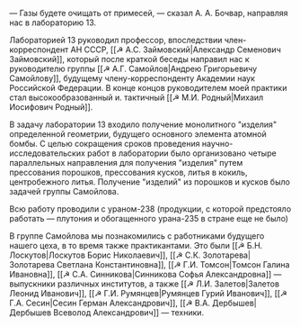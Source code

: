 — Газы будете очищать от примесей, — сказал А. А. Бочвар, направляя нас в лабораторию 13.

Лабораторией 13 руководил профессор, впоследствии член-корреспондент АН СССР, [[☭ А.С. Займовский|Александр Семенович Займовский]], который после краткой беседы направил нас к руководителю группы [[☭ А.Г. Самойлов|Андрею Григорьевичу Самойлову]], будущему члену-корреспонденту Академии наук Российской Федерации. В конце концов руководителем моей практики стал высокообразованный и. тактичный [[☭ М.И. Родный|Михаил Иосифович Родный]].

В задачу лаборатории 13 входило получение монолитного "изделия" определенной геометрии, будущего основного элемента атомной бомбы. С целью сокращения сроков проведения научно-исследовательских работ в лаборатории было организовано четыре параллельных направления для получения "изделия" путем прессования порошков, прессования кусков, литья в кокиль, центробежного литья. Получение "изделий" из порошков и кусков было задачей группы Самойлова. 

Всю работу проводили с ураном-238 (продукции, с которой предстояло работать — плутония и обогащенного урана-235 в стране еще не было)


В группе Самойлова мы познакомились с работниками будущего нашего цеха, в то время также практикантами. Это были [[☭ Б.Н. Лоскутов|Лоскутов Борис Николаевич]], [[☭ С.К. Золотарева|Золотарева Светлана Константиновна]], [[☭ Г.И. Томсон|Томсон Галина Ивановна]], [[☭ С.А. Синникова|Синникова Софья Александровна]] — выпускники различных институтов, а также [[☭ Л.И. Залетов|Залетов Леонид Иванович]], [[☭ Г.И. Румянцев|Румянцев Гурий Иванович]], [[☭ Г.А. Сесин|Сесин Герман Александрович]], [[☭ В.А. Дербышев|Дербышев Всеволод Александрович]] — техники.